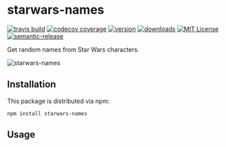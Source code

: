 # starwars-names

[![travis build](https://img.shields.io/travis/paulstefanday/Profiles-Node.svg?style=flat-square)](https://travis-ci.org/paulstefanday/Profiles-Node)
[![codecov coverage](https://img.shields.io/codecov/c/github/paulstefanday/Profiles-Node.svg?style=flat-square)](https://codecov.io/github/paulstefanday/Profiles-Node)
[![version](https://img.shields.io/npm/v/starwars-names.svg?style=flat-square)](http://npm.im/starwars-names)
[![downloads](https://img.shields.io/npm/dm/starwars-names.svg?style=flat-square)](http://npm-stat.com/charts.html?package=starwars-names&from=2015-08-01)
[![MIT License](https://img.shields.io/npm/l/starwars-names.svg?style=flat-square)](http://opensource.org/licenses/MIT)
[![semantic-release](https://img.shields.io/badge/%20%20%F0%9F%93%A6%F0%9F%9A%80-semantic--release-e10079.svg?style=flat-square)](https://github.com/semantic-release/semantic-release)

Get random names from Star Wars characters.

![starwars-names](other/starwars-names.gif)

## Installation

This package is distributed via npm:

```
npm install starwars-names
```

## Usage

```javascript
```

